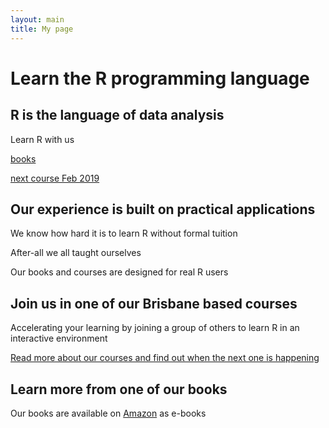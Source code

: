 ```yaml
---
layout: main
title: My page
---
```


# Learn the R programming language

<div class="page-box bg-one animated fadeInUp">
<h2>R is the language of data analysis</h2>
<p>Learn R with us</p>
<p><a class="button_main" href="{{ site.baseurl }}/books.html">books</a></p>
<p><a class="button_main" href="{{ site.baseurl }}/courses.html">next course Feb 2019</a></p>
</div>


<div class="page-box bg-two animated fadeInUp">
<h2>Our experience is built on practical applications</h2>
<p>We know how hard it is to learn R without formal tuition</p>
<p>After-all we all taught ourselves</p>
<p>Our books and courses are designed for real R users</p>

</div>

<div class="page-box bg-three">
<h2>Join us in one of our Brisbane based courses</h2>
<p> Accelerating your learning by joining a group of others to learn R in an interactive environment</p>
<p> <a href="{{ site.baseurl }}/courses">Read more about our courses and find out when the next one is happening</a></p>
</div>

<div class="page-box bg-four">
<h2>Learn more from one of our books</h2>
<p> Our books are available on <a href="#">Amazon</a> as e-books</p>
</div>

